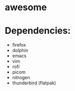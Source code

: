 # awesome

# Dependencies:
- firefox
- dolphin
- emacs
- vim
- rofi
- picom
- nitrogen
- thunderbird (flatpak)
